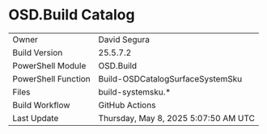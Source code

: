 ﻿# OSD.Build Catalog

| | |
|-|-|
| Owner | David Segura |
| Build Version | 25.5.7.2 |
| PowerShell Module | OSD.Build |
| PowerShell Function | Build-OSDCatalogSurfaceSystemSku |
| Files | build-systemsku.* |
| Build Workflow | GitHub Actions |
| Last Update | Thursday, May 8, 2025 5:07:50 AM UTC |
